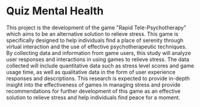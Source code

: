 
# Quiz Mental Health

This project is the development of the game "Rapid Tele-Psychotherapy" which aims to be an alternative solution to relieve stress. This game is specifically designed to help individuals find a place of serenity through virtual interaction and the use of effective psychotherapeutic techniques. By collecting data and information from game users, this study will analyze user responses and interactions in using games to relieve stress. The data collected will include quantitative data such as stress level scores and game usage time, as well as qualitative data in the form of user experience responses and descriptions. This research is expected to provide in-depth insight into the effectiveness of games in managing stress and provide recommendations for further development of this game as an effective solution to relieve stress and help individuals find peace for a moment.
